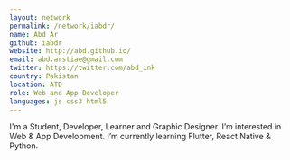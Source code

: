 ```yaml
---
layout: network
permalink: /network/iabdr/
name: Abd Ar
github: iabdr
website: http://abd.github.io/
email: abd.arstiae@gmail.com
twitter: https://twitter.com/abd_ink
country: Pakistan
location: ATD
role: Web and App Developer
languages: js css3 html5
---
```


I'm a Student, Developer, Learner and Graphic Designer.
I’m interested in Web & App Development.
I’m currently learning Flutter, React Native & Python.
